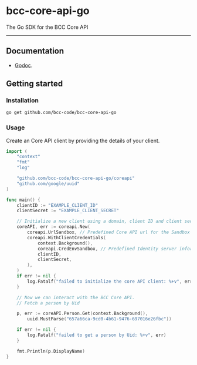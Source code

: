 # bcc-core-api-go
The Go SDK for the BCC Core API

-------------------------------------

## Documentation

- [Godoc](https://pkg.go.dev/github.com/bcc-code/bcc-core-api-go/coreapi).

## Getting started

### Installation

```sh
go get github.com/bcc-code/bcc-core-api-go
```

### Usage

Create an Core API client by providing the details of your client.

```go
import (
	"context"
	"fmt"
	"log"

	"github.com/bcc-code/bcc-core-api-go/coreapi"
	"github.com/google/uuid"
)

func main() {
	clientID := "EXAMPLE_CLIENT_ID"
	clientSecret := "EXAMPLE_CLIENT_SECRET"

	// Initialize a new client using a domain, client ID and client secret.
	coreAPI, err := coreapi.New(
		coreapi.UrlSandbox, // Predefined Core API url for the Sandbox environment
		coreapi.WithClientCredentials(
			context.Background(),
			coreapi.CredEnvSandbox, // Predefined Identity server information for the Sandbox environment
			clientID,
			clientSecret,
		),
	)
	if err != nil {
		log.Fatalf("failed to initialize the core API client: %+v", err)
	}

	// Now we can interact with the BCC Core API.
	// Fetch a person by Uid

	p, err := coreAPI.Person.Get(context.Background(),
		uuid.MustParse("657a66ca-9cd0-4b61-9476-697016e26fbc"))

	if err != nil {
		log.Fatalf("failed to get a person by Uid: %+v", err)
	}

	fmt.Println(p.DisplayName)
}

```
